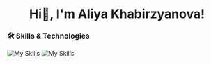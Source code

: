 
<h1 align="center"> Hi👋, I'm Aliya Khabirzyanova! </h1>


### :hammer_and_wrench: Skills & Technologies
![My Skills](https://go-skill-icons.vercel.app/api/icons?i=python,pytorch,huggingface)
![My Skills](https://go-skill-icons.vercel.app/api/icons?i=sql)
<!-- 
<img src="python.svg" alt="Python" width="50" />
-->


<!--
**Khabirzyanova/Khabirzyanova** is a ✨ _special_ ✨ repository because its `README.md` (this file) appears on your GitHub profile.

Here are some ideas to get you started:

- 🔭 I’m currently working on ...
- 🌱 I’m currently learning ...
- 👯 I’m looking to collaborate on ...
- 🤔 I’m looking for help with ...
- 💬 Ask me about ...
- 📫 How to reach me: ...
- 😄 Pronouns: ...
- ⚡ Fun fact: ...
-->
